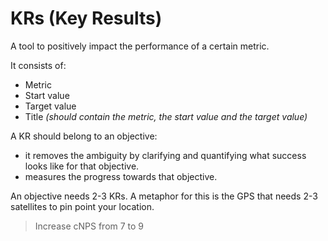 # KRs (Key Results)

A tool to positively impact the performance of a certain metric.

It consists of:

- Metric
- Start value
- Target value
- Title _(should contain the metric, the start value and the target value)_

A KR should belong to an objective:

- it removes the ambiguity by clarifying and quantifying what success looks like for that objective.
- measures the progress towards that objective.

An objective needs 2-3 KRs. A metaphor for this is the GPS that needs 2-3 satellites to pin point your location.

> Increase cNPS from 7 to 9
